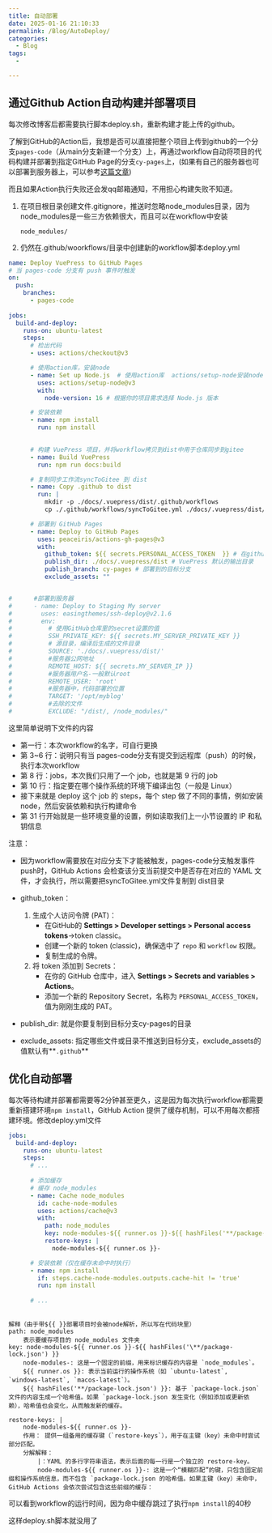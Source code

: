 ```yaml
---
title: 自动部署
date: 2025-01-16 21:10:33
permalink: /Blog/AutoDeploy/
categories:
  - Blog
tags:
  - 

---
```








## 通过Github Action自动构建并部署项目

每次修改博客后都需要执行脚本deploy.sh，重新构建才能上传的github。

了解到GitHub的Action后，我想是否可以直接把整个项目上传到github的一个分支`pages-code`（从main分支新建一个分支）上，再通过workflow自动将项目的代码构建并部署到指定GitHub Page的分支`cy-pages`上，(如果有自己的服务器也可以部署到服务器上，可以参考[这篇文章](https://www.peterjxl.com/Blog/Deploy/#%E4%BD%BF%E7%94%A8-github-action))

而且如果Action执行失败还会发qq邮箱通知，不用担心构建失败不知道。

1. 在项目根目录创建文件.gitignore，推送时忽略node_modules目录，因为node_modules是一些三方依赖很大，而且可以在workflow中安装

   ```.gitignore
   node_modules/
   ```

2. 仍然在.github/woorkflows/目录中创建新的workflow脚本deploy.yml

```yml
name: Deploy VuePress to GitHub Pages
# 当 pages-code 分支有 push 事件时触发
on:
  push:
    branches:
      - pages-code
      
jobs:
  build-and-deploy:
    runs-on: ubuntu-latest
    steps:
      # 检出代码
      - uses: actions/checkout@v3

      # 使用action库，安装node
      - name: Set up Node.js  # 使用action库  actions/setup-node安装node
        uses: actions/setup-node@v3
        with:
          node-version: 16 # 根据你的项目需求选择 Node.js 版本

      # 安装依赖
      - name: npm install 
        run: npm install 
    

      # 构建 VuePress 项目，并将workflow拷贝到dist中用于仓库同步到gitee
      - name: Build VuePress
        run: npm run docs:build

      # 复制同步工作流syncToGitee 到 dist
      - name: Copy .github to dist
        run: |
          mkdir -p ./docs/.vuepress/dist/.github/workflows
          cp ./.github/workflows/syncToGitee.yml ./docs/.vuepress/dist/.github/workflows/

      # 部署到 GitHub Pages
      - name: Deploy to GitHub Pages
        uses: peaceiris/actions-gh-pages@v3
        with:
          github_token: ${{ secrets.PERSONAL_ACCESS_TOKEN  }} # 在github生成PERSONAL_ACCESS_TOKEN
          publish_dir: ./docs/.vuepress/dist # VuePress 默认的输出目录
          publish_branch: cy-pages # 部署到的目标分支
          exclude_assets: ""


#      #部署到服务器
#      - name: Deploy to Staging My server
#        uses: easingthemes/ssh-deploy@v2.1.6
#        env:
#          # 使用GitHub仓库里的secret设置的值
#          SSH_PRIVATE_KEY: ${{ secrets.MY_SERVER_PRIVATE_KEY }} 
#          # 源目录，编译后生成的文件目录
#          SOURCE: './docs/.vuepress/dist/'
#          #服务器公网地址
#          REMOTE_HOST: ${{ secrets.MY_SERVER_IP }}
#          #服务器用户名-一般默认root
#          REMOTE_USER: 'root'
#          #服务器中，代码部署的位置
#          TARGET: '/opt/myblog'
#          #去除的文件
#          EXCLUDE: "/dist/, /node_modules/" 
```

这里简单说明下文件的内容

- 第一行：本次workflow的名字，可自行更换
- 第 3~6 行：说明只有当 pages-code分支有提交到远程库（push）的时候，执行本次workflow
- 第 8 行：jobs，本次我们只用了一个 job，也就是第 9 行的 job
- 第 10 行：指定要在哪个操作系统的环境下编译出包（一般是 Linux）
- 接下来就是 deploy 这个 job 的 steps，每个 step 做了不同的事情，例如安装 node，然后安装依赖和执行构建命令
- 第 31 行开始就是一些环境变量的设置，例如读取我们上一小节设置的 IP 和私钥信息

注意：

- 因为workflow需要放在对应分支下才能被触发，pages-code分支触发事件push时，GitHub Actions 会检查该分支当前提交中是否存在对应的 YAML 文件，才会执行，所以需要把syncToGitee.yml文件复制到 dist目录

- github_token：

  1. 生成个人访问令牌 (PAT)：
     - 在GitHub的 **Settings > Developer settings > Personal access tokens**->token classic。
     - 创建一个新的 token (classic)，确保选中了 `repo` 和 `workflow` 权限。
     - 复制生成的令牌。
  2. 将 token 添加到 Secrets：
     - 在你的 GitHub 仓库中，进入 **Settings > Secrets and variables > Actions**。
     - 添加一个新的 Repository Secret，名称为 `PERSONAL_ACCESS_TOKEN`，值为刚刚生成的 PAT。

- publish_dir: 就是你要复制到目标分支cy-pages的目录

- exclude_assets: 指定哪些文件或目录不推送到目标分支，exclude_assets的值默认有**`.github`**



## 优化自动部署



每次等待构建并部署都需要等2分钟甚至更久，这是因为每次执行workflow都需要重新搭建环境`npm install`，GitHub Action 提供了缓存机制，可以不用每次都搭建环境。修改deploy.yml文件

```yml
jobs:
  build-and-deploy:
    runs-on: ubuntu-latest
    steps:
      # ...
      
      # 添加缓存 
      # 缓存 node_modules
      - name: Cache node_modules
        id: cache-node-modules
        uses: actions/cache@v3
        with:
          path: node_modules
          key: node-modules-${{ runner.os }}-${{ hashFiles('**/package-lock.json') }}
          restore-keys: |
            node-modules-${{ runner.os }}-

      # 安装依赖（仅在缓存未命中时执行）
      - name: npm install 
        if: steps.cache-node-modules.outputs.cache-hit != 'true'
        run: npm install 
    
	  # ...
	  
```

```
解释（由于带${{ }}部署项目时会被node解析，所以写在代码块里）
path: node_modules 
	表示要缓存项目的 node_modules 文件夹
key: node-modules-${{ runner.os }}-${{ hashFiles('\**/package-lock.json') }}
	node-modules-: 这是一个固定的前缀，用来标识缓存的内容是 `node_modules`。
	${{ runner.os }}: 表示当前运行的操作系统（如 `ubuntu-latest`, `windows-latest`, `macos-latest`）。
	${{ hashFiles('**/package-lock.json') }}: 基于 `package-lock.json` 文件的内容生成一个哈希值。如果 `package-lock.json 发生变化（例如添加或更新依赖），哈希值也会变化，从而触发新的缓存。
	
restore-keys: | 
	node-modules-${{ runner.os }}-
	作用： 提供一组备用的缓存键（`restore-keys`），用于在主键（key）未命中时尝试部分匹配。
	分解解释：
		|：YAML 的多行字符串语法，表示后面的每一行是一个独立的 restore-key。
		node-modules-${{ runner.os }}-: 这是一个“模糊匹配”的键，只包含固定前缀和操作系统信息，而不包含 `package-lock.json 的哈希值。如果主键（key）未命中，GitHub Actions 会依次尝试包含这些前缀的缓存：
```

可以看到workflow的运行时间，因为命中缓存跳过了执行`npm install`的40秒

这样deploy.sh脚本就没用了





